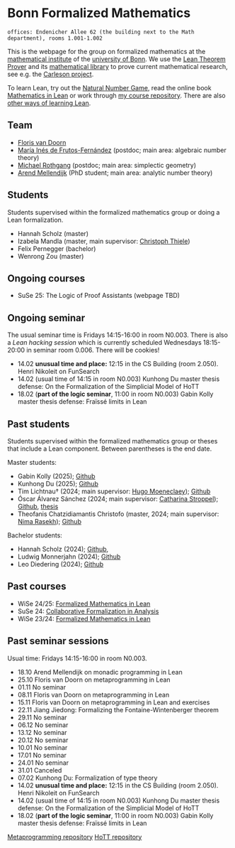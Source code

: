 <!-- <img style="float: right;" src="files/Floris.jpg" alt="Floris van Doorn" width="357" align="right"> -->

# Bonn Formalized Mathematics

```
offices: Endenicher Allee 62 (the building next to the Math department), rooms 1.001-1.002
```

This is the webpage for the group on formalized mathematics at the [mathematical institute](https://www.math.uni-bonn.de/) of the [university of Bonn](https://www.uni-bonn.de). We use the [Lean Theorem Prover](https://lean-lang.org/) and its [mathematical library](https://leanprover-community.github.io/) to prove current mathematical research, see e.g. the [Carleson project](https://florisvandoorn.com/carleson/).

To learn Lean, try out the [Natural Number Game](https://adam.math.hhu.de/#/g/hhu-adam/NNG4), read the online book [Mathematics in Lean](https://leanprover-community.github.io/mathematics_in_lean/) or work through [my course repository](https://github.com/fpvandoorn/LeanCourse24/). There are also [other ways of learning Lean](https://leanprover-community.github.io/learn.html).

## Team

* [Floris van Doorn](index.md)
* [María Inés de Frutos-Fernández](https://mariainesdff.github.io/) (postdoc; main area: algebraic number theory)
* [Michael Rothgang](https://www.math.uni-bonn.de/people/rothgang/) (postdoc; main area: simplectic geometry)
* [Arend Mellendijk](https://github.com/FLDutchmann) (PhD student; main area: analytic number theory)

## Students

Students supervised within the formalized mathematics group or doing a Lean formalization.

* Hannah Scholz (master)
* Izabela Mandla (master, main supervisor: [Christoph Thiele](https://www.math.uni-bonn.de/people/thiele/index.html))
* Felix Pernegger (bachelor)
* Wenrong Zou (master)

## Ongoing courses

* SuSe 25: The Logic of Proof Assistants (webpage TBD)

## Ongoing seminar

The usual seminar time is Fridays 14:15-16:00 in room N0.003. 
There is also a *Lean hacking session* which is currently scheduled Wednesdays 18:15-20:00 in seminar room 0.006. There will be cookies!

* 14.02 **unusual time and place:** 12:15 in the CS Building (room 2.050). Henri Nikoleit on FunSearch
* 14.02 (usual time of 14:15 in room N0.003) Kunhong Du master thesis defense: On the Formalization of the Simplicial Model of HoTT
* 18.02 (**part of the logic seminar**, 11:00 in room N0.003) Gabin Kolly master thesis defense: Fraïssé limits in Lean

## Past students

Students supervised within the formalized mathematics group or theses that include a Lean component. Between parentheses is the end date.

Master students:
* Gabin Kolly (2025); [Github](https://github.com/GabinKolly)<!--, [thesis](theses/GabinKolly.pdf)-->
* Kunhong Du (2025); [Github](https://github.com/KunhongDu/HoTT-Model)<!--, [thesis](theses/KunhongDu.pdf)--> <!-- PhD with Nicolai Kraus? -->
* Tim Lichtnau† (2024; main supervisor: [Hugo Moeneclaey](https://www.hugomoeneclaey.com/)); [Github](https://github.com/timlichtnau/)
* Óscar Álvarez Sánchez (2024; main supervisor: [Catharina Stroppel](https://www.math.uni-bonn.de/ag/stroppel/)); [Github](https://github.com/bolito2/DemazureOperatorsLean), [thesis](theses/OscarAlvarez.pdf)
* Theofanis Chatzidiamantis Christofo (master, 2024; main supervisor: [Nima Rasekh](https://nimarasekh.github.io/)); [Github](https://github.com/thchatzidiamantis/sHoTT)<!--, [thesis](theses/TheofanisChristofo.pdf)--> <!-- PhD in London, Western Ontario -->

Bachelor students:
* Hannah Scholz (2024); [Github](https://github.com/scholzhannah/CWComplexes/), <!--[thesis](theses/HannahScholz.pdf)-->
* Ludwig Monnerjahn (2024); [Github](https://github.com/Louis-Le-Grand/Formalisation-of-constructable-numbers) <!--, [thesis](theses/LudwigMonnerjahn.pdf)-->
* Leo Diedering (2024); [Github](https://github.com/ldiedering)<!--, [thesis](theses/LeoDiedering.pdf)-->


## Past courses

* WiSe 24/25: [Formalized Mathematics in Lean](https://github.com/fpvandoorn/LeanCourse24/)
* SuSe 24: [Collaborative Formalization in Analysis](https://github.com/fpvandoorn/BonnAnalysis/)
* WiSe 23/24: [Formalized Mathematics in Lean](https://github.com/fpvandoorn/LeanCourse23/)


## Past seminar sessions

Usual time: Fridays 14:15-16:00 in room N0.003.

* 18.10 Arend Mellendijk on monadic programming in Lean
* 25.10 Floris van Doorn on metaprogramming in Lean
* 01.11 No seminar
* 08.11 Floris van Doorn on metaprogramming in Lean
* 15.11 Floris van Doorn on metaprogramming in Lean and exercises
* 22.11 Jiang Jiedong: Formalizing the Fontaine-Wintenberger theorem
* 29.11 No seminar
* 06.12 No seminar
* 13.12 No seminar
* 20.12 No seminar
* 10.01 No seminar
* 17.01 No seminar
* 24.01 No seminar
* 31.01 Canceled
* 07.02 Kunhong Du: Formalization of type theory
* 14.02 **unusual time and place:** 12:15 in the CS Building (room 2.050). Henri Nikoleit on FunSearch
* 14.02 (usual time of 14:15 in room N0.003) Kunhong Du master thesis defense: On the Formalization of the Simplicial Model of HoTT
* 18.02 (**part of the logic seminar**, 11:00 in room N0.003) Gabin Kolly master thesis defense: Fraïssé limits in Lean

[Metaprogramming repository](https://github.com/fpvandoorn/BonnLeanSeminar)
[HoTT repository](https://github.com/thchatzidiamantis/BonnHoTTSeminar)


